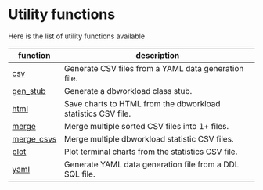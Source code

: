 # Utility functions

Here is the list of utility functions available

| function                    | description                                                  |
| ----------------------------| -------------------------------------------------------------|
| [csv](csv.md)               | Generate CSV files from a YAML data generation file.         |
| [gen_stub](gen_stub.md)     | Generate a dbworkload class stub.                            |
| [html](html.md)             | Save charts to HTML from the dbworkload statistics CSV file. |
| [merge](merge.md)           | Merge multiple sorted CSV files into 1+ files.               |
| [merge_csvs](merge_csvs.md) | Merge multiple dbworkload statistic CSV files.               |
| [plot](plot.md)             | Plot terminal charts from the statistics CSV file.           |
| [yaml](yaml.md)             | Generate YAML data generation file from a DDL SQL file.      |

